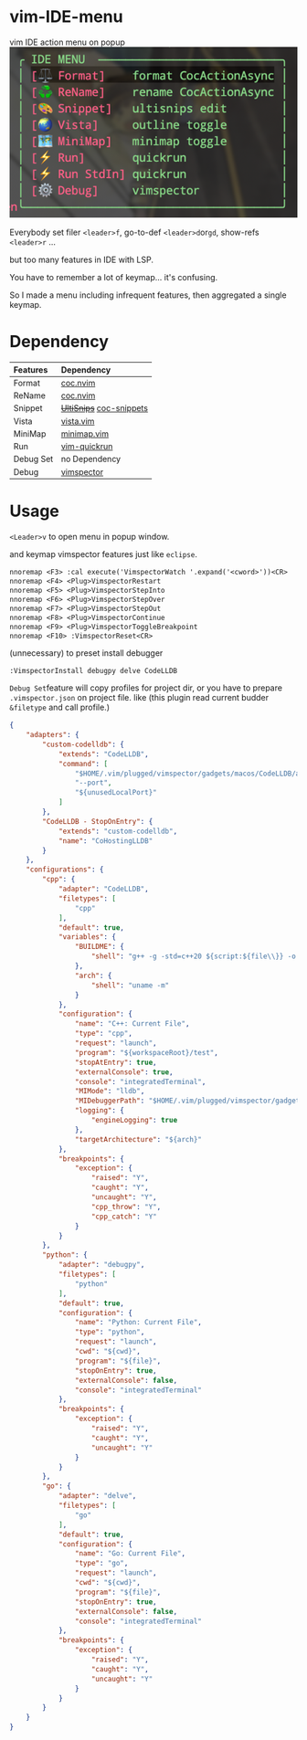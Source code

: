 # vim-IDE-menu
vim IDE action menu on popup
![demo](./id_menu.png)

Everybody set filer `<leader>f`, go-to-def `<leader>d`or`gd`, show-refs `<leader>r` ...

but too many features in IDE with LSP.

You have to remember a lot of keymap... it's confusing.

So I made a menu including infrequent features, then aggregated a single keymap.

# Dependency
|Features|Dependency|
|:----|:-------|
|Format|[coc.nvim](https://github.com/neoclide/coc.nvim)|
|ReName|[coc.nvim](https://github.com/neoclide/coc.nvim)|
|Snippet|~~[UltiSnips](https://github.com/SirVer/ultisnips)~~ [coc-snippets](https://github.com/neoclide/coc-snippets)|
|Vista|[vista.vim](https://github.com/liuchengxu/vista.vim)|
|MiniMap|[minimap.vim](https://github.com/wfxr/minimap.vim)|
|Run|[vim-quickrun](https://github.com/thinca/vim-quickrun)|
|Debug Set|no Dependency|
|Debug|[vimspector](https://github.com/puremourning/vimspector)|

# Usage
`<Leader>v` to open menu in popup window.

and keymap vimspector features just like `eclipse`.
```vim
nnoremap <F3> :cal execute('VimspectorWatch '.expand('<cword>'))<CR>
nnoremap <F4> <Plug>VimspectorRestart
nnoremap <F5> <Plug>VimspectorStepInto
nnoremap <F6> <Plug>VimspectorStepOver
nnoremap <F7> <Plug>VimspectorStepOut
nnoremap <F8> <Plug>VimspectorContinue
nnoremap <F9> <Plug>VimspectorToggleBreakpoint
nnoremap <F10> :VimspectorReset<CR>
```

(unnecessary) to preset install debugger
```vim
:VimspectorInstall debugpy delve CodeLLDB
```

`Debug Set`feature will copy profiles for project dir, or you have to prepare `.vimspector.json` on project file.
like (this plugin read current budder `&filetype` and call profile.)
```json
{
    "adapters": {
        "custom-codelldb": {
            "extends": "CodeLLDB",
            "command": [
                "$HOME/.vim/plugged/vimspector/gadgets/macos/CodeLLDB/adapte/codelldb",
                "--port",
                "${unusedLocalPort}"
            ]
        },
        "CodeLLDB - StopOnEntry": {
            "extends": "custom-codelldb",
            "name": "CoHostingLLDB"
        }
    },
    "configurations": {
        "cpp": {
            "adapter": "CodeLLDB",
            "filetypes": [
                "cpp"
            ],
            "default": true,
            "variables": {
                "BUILDME": {
                    "shell": "g++ -g -std=c++20 ${script:${file\\}} -o ${workspaceRoot}/test"
                },
                "arch": {
                    "shell": "uname -m"
                }
            },
            "configuration": {
                "name": "C++: Current File",
                "type": "cpp",
                "request": "launch",
                "program": "${workspaceRoot}/test",
                "stopAtEntry": true,
                "externalConsole": true,
                "console": "integratedTerminal",
                "MIMode": "lldb",
                "MIDebuggerPath": "$HOME/.vim/plugged/vimspector/gadgets/macos/vscode-cpptools/debugAdapters/lldb-mi/bin/lldb-mi",
                "logging": {
                    "engineLogging": true
                },
                "targetArchitecture": "${arch}"
            },
            "breakpoints": {
                "exception": {
                    "raised": "Y",
                    "caught": "Y",
                    "uncaught": "Y",
                    "cpp_throw": "Y",
                    "cpp_catch": "Y"
                }
            }
        },
        "python": {
            "adapter": "debugpy",
            "filetypes": [
                "python"
            ],
            "default": true,
            "configuration": {
                "name": "Python: Current File",
                "type": "python",
                "request": "launch",
                "cwd": "${cwd}",
                "program": "${file}",
                "stopOnEntry": true,
                "externalConsole": false,
                "console": "integratedTerminal"
            },
            "breakpoints": {
                "exception": {
                    "raised": "Y",
                    "caught": "Y",
                    "uncaught": "Y"
                }
            }
        },
        "go": {
            "adapter": "delve",
            "filetypes": [
                "go"
            ],
            "default": true,
            "configuration": {
                "name": "Go: Current File",
                "type": "go",
                "request": "launch",
                "cwd": "${cwd}",
                "program": "${file}",
                "stopOnEntry": true,
                "externalConsole": false,
                "console": "integratedTerminal"
            },
            "breakpoints": {
                "exception": {
                    "raised": "Y",
                    "caught": "Y",
                    "uncaught": "Y"
                }
            }
        }
    }
}
```
